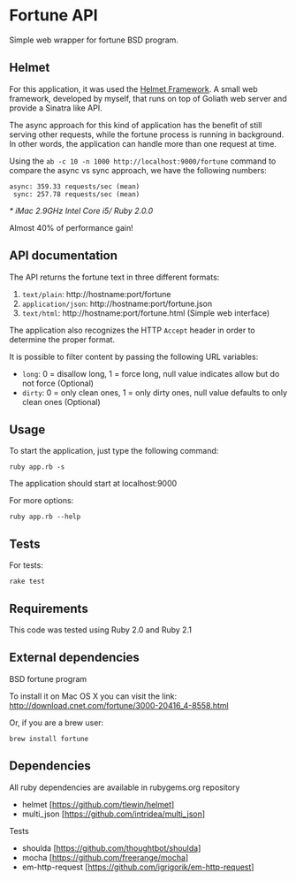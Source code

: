 
# Fortune API

Simple web wrapper for fortune BSD program.

## Helmet

For this application, it was used the [Helmet Framework](https://github.com/tlewin/helmet). A small web framework, developed by myself, that runs on top of Goliath web server and provide a Sinatra like API.

The async approach for this kind of application has the benefit of still serving other requests, while the fortune process is running in background. In other words, the application can handle more than one request at time.

Using the `ab -c 10 -n 1000 http://localhost:9000/fortune` command to compare the async vs sync approach, we have the following numbers:

    async: 359.33 requests/sec (mean)
     sync: 257.78 requests/sec (mean)

_* iMac 2.9GHz Intel Core i5/ Ruby 2.0.0_

Almost 40% of performance gain!

## API documentation

The API returns the fortune text in three different formats:

1. `text/plain`: http://hostname:port/fortune
2. `application/json`: http://hostname:port/fortune.json
3. `text/html`: http://hostname:port/fortune.html (Simple web interface)

The application also recognizes the HTTP `Accept` header in order to determine the proper format.

It is possible to filter content by passing the following URL variables:

* `long`: 0 = disallow long, 1 = force long, null value indicates allow but do not force (Optional)
* `dirty`: 0 = only clean ones, 1 = only dirty ones, null value defaults to only clean ones (Optional)

## Usage

To start the application, just type the following command:

    ruby app.rb -s

The application should start at localhost:9000

For more options:

    ruby app.rb --help

## Tests

For tests:

    rake test

## Requirements

This code was tested using Ruby 2.0 and Ruby 2.1

## External dependencies

BSD fortune program

To install it on Mac OS X you can visit the link: http://download.cnet.com/fortune/3000-20416_4-8558.html

Or, if you are a brew user:

    brew install fortune

## Dependencies

All ruby dependencies are available in rubygems.org repository

* helmet [https://github.com/tlewin/helmet]
* multi_json [https://github.com/intridea/multi_json]

Tests

* shoulda [https://github.com/thoughtbot/shoulda]
* mocha [https://github.com/freerange/mocha]
* em-http-request [https://github.com/igrigorik/em-http-request]
